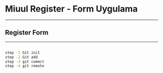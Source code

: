# Miuul Register - Form Uygulama
---

## Register Form

---

```sh

step -1 Git init
step -2 Git add
step -3 git commit
step -4 git remote
```
